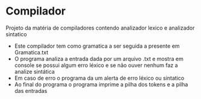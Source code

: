 # Compilador 

Projeto da matéria de compiladores contendo analizador lexico e analizador sintatico

- Este compilador tem como gramatica a ser seguida a presente em Gramatica.txt
- O programa analiza a entrada dada por um arquivo .txt e mostra em console se possui algum erro léxico e se não ouver nenhum faz a analize sintática
- Em caso de erro o programa da um alerta de erro léxico ou sintatico
- Ao final do programa o programa imprime a pilha dos tokens e a pilha das entradas
